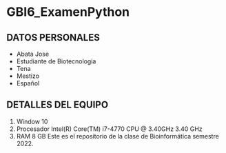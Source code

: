 # GBI6_ExamenPython

## DATOS PERSONALES
- Abata Jose
- Estudiante de Biotecnologia
- Tena
- Mestizo
- Español
## DETALLES DEL EQUIPO
1. Window 10
2. Procesador Intel(R) Core(TM) i7-4770 CPU @ 3.40GHz   3.40 GHz
3. RAM 8 GB
Este es el repositorio de la clase de Bioinformática semestre 2022.
